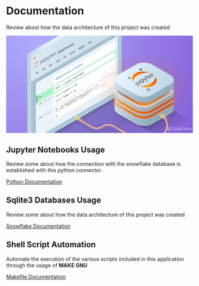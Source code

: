 # Documentation

Review about how the data architecture of this project was created

![Jupyter logo](img/jupyter.webp)

## Jupyter Notebooks Usage

Review some about how the connection with the snowflake database is established with this python connector.

[Python Documentation](jupyter/README.md)


## Sqlite3 Databases Usage

Review some about how the data architecture of this project was created

[Snowflake Documentation](sqlite3/README.md)

## Shell Script Automation

Automate the execution of the various scripts included in this application through the usage of **MAKE GNU**

[Makefile Documentation](makefile/README.md)